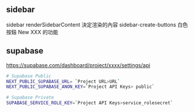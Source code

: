 

## sidebar

sidebar renderSidebarContent 決定渲染的內容
sidebar-create-buttons 白色按鈕 New XXX 的功能


## supabase

https://supabase.com/dashboard/project/xxxx/settings/api

```bash
# Supabase Public
NEXT_PUBLIC_SUPABASE_URL= `Project URL>URL`
NEXT_PUBLIC_SUPABASE_ANON_KEY=`Project API Keys> public`

# Supabase Private
SUPABASE_SERVICE_ROLE_KEY=`Project API Keys>service_rolesecret`
```
